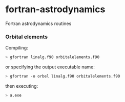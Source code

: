 # fortran-astrodynamics
Fortran astrodynamics routines

### Orbital elements

Compiling: 

```bash
> gfortran linalg.f90 orbitalelements.f90
```

or specifying the output executable name:

```bash
> gfortran -o orbel linalg.f90 orbitalelements.f90
```

then executing:

```bash
> a.exe
```
